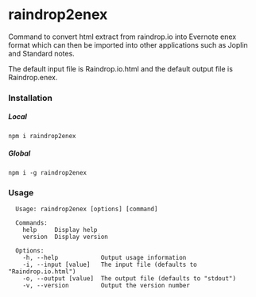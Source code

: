 # raindrop2enex

Command to convert  html extract from raindrop.io into Evernote enex format which can then be imported into other applications such as Joplin and Standard notes.

The default input file is Raindrop.io.html and the default output file is Raindrop.enex.

### Installation

##### Local

```
npm i raindrop2enex 
```

##### Global

```
npm i -g raindrop2enex
```

### Usage
```
  Usage: raindrop2enex [options] [command]
  
  Commands:
    help     Display help
    version  Display version
  
  Options:
    -h, --help            Output usage information
    -i, --input [value]   The input file (defaults to "Raindrop.io.html")
    -o, --output [value]  The output file (defaults to "stdout")
    -v, --version         Output the version number
```